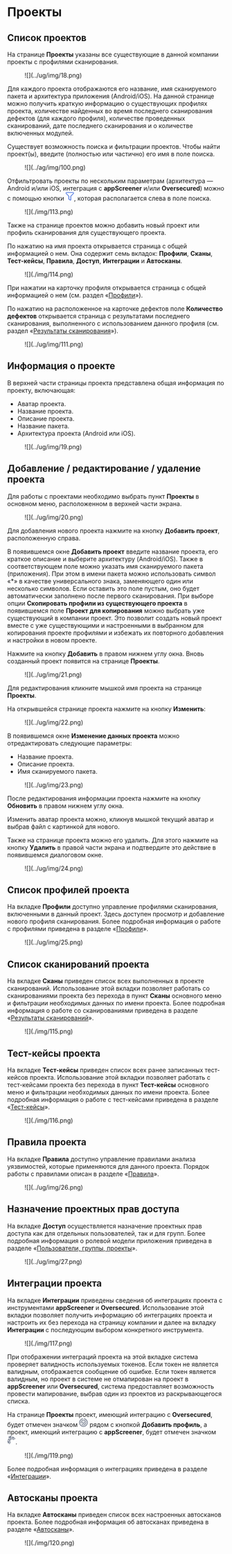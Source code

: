 # Проекты

## Список проектов

На странице **Проекты** указаны все существующие в данной компании проекты с профилями сканирования.

<figure markdown>![](../ug/img/18.png)</figure>

Для каждого проекта отображаются его название, имя сканируемого пакета и архитектура приложения (Android/iOS). На данной странице можно получить краткую информацию о существующих профилях проекта, количестве найденных во время последнего сканирования дефектов (для каждого профиля), количестве проведенных сканирований, дате последнего сканирования и о количестве включенных модулей.

Существует возможность поиска и фильтрации проектов. Чтобы найти проект(ы), введите (полностью или частично) его имя в поле поиска.

<figure markdown>![](../ag/img/100.png)</figure>
 
Отфильтровать проекты по нескольким параметрам (архитектура — Android и/или iOS, интеграция с **appScreener** и/или **Oversecured**) можно с помощью кнопки ![](../ug/img/funnel.png), которая располагается слева в поле поиска.

<figure markdown>![](./img/113.png)</figure>

Также на странице проектов можно добавить новый проект или профиль сканирования для существующего проекта.

По нажатию на имя проекта открывается страница с общей информацией о нем. Она содержит семь вкладок: **Профили**, **Сканы**, **Тест-кейсы**, **Правила**, **Доступ**, **Интеграции** и **Автосканы**.

<figure markdown>![](./img/114.png)</figure>

При нажатии на карточку профиля открывается страница с общей информацией о нем (см. раздел «[Профили](../ug/profile.md)»).

По нажатию на расположенное на карточке дефектов поле **Количество дефектов** открывается страница с результатами последнего сканирования, выполненного с использованием данного профиля (см. раздел «[Результаты сканирования](./rezultaty_skanirovanij.md)»).

<figure markdown>![](../ug/img/111.png)</figure>

## Информация о проекте

В верхней части страницы проекта представлена общая информация по проекту, включающая:

* Аватар проекта.
* Название проекта.
* Описание проекта.
* Название пакета.
* Архитектура проекта (Android или iOS).

<figure markdown>![](../ug/img/19.png)</figure>
  
## Добавление / редактирование / удаление проекта

Для работы с проектами необходимо выбрать пункт **Проекты** в основном меню, расположенном в верхней части экрана.

<figure markdown>![](../ug/img/20.png)</figure>
  
Для добавления нового проекта нажмите на кнопку **Добавить проект**, расположенную справа.

В появившемся окне **Добавить проект** введите название проекта, его краткое описание и выберите архитектуру (Android/iOS). Также в соответствующем поле можно указать имя сканируемого пакета (приложения). При этом в имени пакета можно использовать символ «\*» в качестве универсального знака, заменяющего один или несколько символов. Если оставить это поле пустым, оно будет автоматически заполнено после первого сканирования. При выборе опции **Скопировать профили из существующего проекта** в появившемся поле **Проект для копирования** можно выбрать уже существующий в компании проект. Это позволит создать новый проект вместе с уже существующими и настроенными в выбранном для копирования проекте профилями и избежать их повторного добавления и настройки в новом проекте.  

Нажмите на кнопку **Добавить** в правом нижнем углу окна. Вновь созданный проект появится на странице **Проекты**.

<figure markdown>![](../ug/img/21.png)</figure>
  
Для редактирования кликните мышкой имя проекта на странице **Проекты**.

На открывшейся странице проекта нажмите на кнопку **Изменить**:

<figure markdown>![](../ug/img/22.png)</figure>
 
В появившемся окне **Изменение данных проекта** можно отредактировать следующие параметры:

* Название проекта.
* Описание проекта.
* Имя сканируемого пакета.

<figure markdown>![](../ug/img/23.png)</figure>

После редактирования информации проекта нажмите на кнопку **Обновить** в правом нижнем углу окна.

Изменить аватар проекта можно, кликнув мышкой текущий аватар и выбрав файл с картинкой для нового.

Также на странице проекта можно его удалить. Для этого нажмите на кнопку **Удалить** в правой части экрана и подтвердите это действие в появившемся диалоговом окне.

<figure markdown>![](../ug/img/24.png)</figure>

## Список профилей проекта

На вкладке **Профили** доступно управление профилями сканирования, включенными в данный проект. Здесь доступен просмотр и добавление нового профиля сканирования. Более подробная информация о работе с профилями приведена в разделе «[Профили](./profile.md)».

<figure markdown>![](../ug/img/25.png)</figure>

## Список сканирований проекта

На вкладке **Сканы** приведен список всех выполненных в проекте сканирований. Использование этой вкладки позволяет работать со сканированиями проекта без перехода в пункт **Сканы** основного меню и фильтрации необходимых данных по имени проекта. Более подробная информация о работе со сканированиями приведена в разделе «[Результаты сканирований](../ug/rezultaty_skanirovanij.md)».

<figure markdown>![](./img/115.png)</figure>
 
## Тест-кейсы проекта

На вкладке **Тест-кейсы** приведен список всех ранее записанных тест-кейсов проекта. Использование этой вкладки позволяет работать с тест-кейсами проекта без перехода в пункт **Тест-кейсы** основного меню и фильтрации необходимых данных по имени проекта. Более подробная информация о работе с тест-кейсами приведена в разделе «[Тест-кейсы](../ug/testcases.md)».

<figure markdown>![](./img/116.png)</figure>
 
## Правила проекта

На вкладке **Правила** доступно управление правилами анализа уязвимостей, которые применяются для данного проекта. Порядок работы с правилами описан в разделе «[Правила](../ug/pravila.md)».

<figure markdown>![](../ug/img/26.png)</figure>
 
## Назначение проектных прав доступа

На вкладке **Доступ** осуществляется назначение проектных прав доступа как для отдельных пользователей, так и для групп. Более подробная информация о ролевой модели приложения приведена в разделе «[Пользователи, группы, проекты](../ag/polzovateli.md   )».

<figure markdown>![](../ug/img/27.png)</figure>

## Интеграции проекта

На вкладке **Интеграции** приведены сведения об интеграциях проекта с инструментами **appScreener** и **Oversecured**. Использование этой вкладки позволяет получить информацию об интеграциях проекта и настроить их без перехода на страницу компании и далее на вкладку **Интеграции** с последующим выбором конкретного инструмента.

<figure markdown>![](./img/117.png)</figure>
  
При отображении интеграций проекта на этой вкладке система проверяет валидность используемых токенов. Если токен не является валидным, отображается сообщение об ошибке. Если токен является валидным, но проект в системе не отмапирован на проект в **appScreener** или **Oversecured**, система предоставляет возможность провести мапирование, выбрав один из проектов из раскрывающегося списка.

На странице **Проекты** проект, имеющий интеграцию с **Oversecured**, будет отмечен значком ![](../ug/img/overlogo.png) рядом с кнопкой **Добавить профиль**, а проект, имеющий интеграцию с **appScreener**, будет отмечен значком ![](../ug/img/applogo.png).

<figure markdown>![](./img/119.png)</figure>
 
Более подробная информация о интеграциях приведена в разделе «[Интеграции](../ag/integracii.md)».

## Автосканы проекта

На вкладке **Автосканы** приведен список всех настроенных автосканов проекта. Более подробная информация об автосканах приведена в разделе «[Автосканы](../ug/avtoskany.md)».

<figure markdown>![](./img/120.png)</figure>
